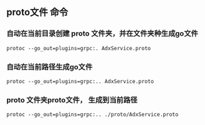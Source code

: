 
## proto文件 命令

### 自动在当前目录创建 proto 文件夹，并在文件夹种生成go文件

`protoc --go_out=plugins=grpc:. AdxService.proto`


### 自动在当前路径生成go文件

`protoc --go_out=plugins=grpc:.. AdxService.proto`

### proto 文件夹proto文件， 生成到当前路径

`protoc --go_out=plugins=grpc:.. ./proto/AdxService.proto`